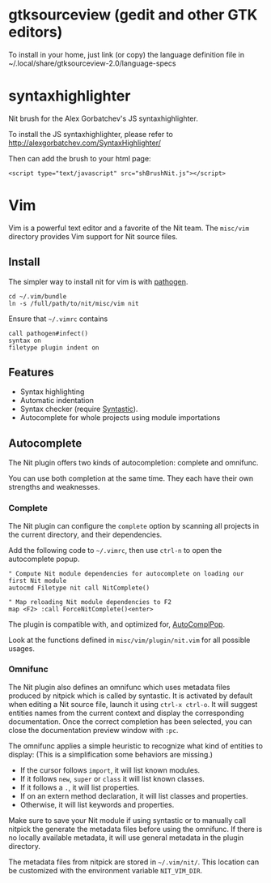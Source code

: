 # gtksourceview (gedit and other GTK editors)
To install in your home, just link (or copy) the language definition file in ~/.local/share/gtksourceview-2.0/language-specs

# syntaxhighlighter

Nit brush for the Alex Gorbatchev's JS syntaxhighlighter.

To install the JS syntaxhighlighter, please refer to http://alexgorbatchev.com/SyntaxHighlighter/

Then can add the brush to your html page:

	<script type="text/javascript" src="shBrushNit.js"></script>

# Vim

Vim is a powerful text editor and a favorite of the Nit team.
The `misc/vim` directory provides Vim support for Nit source files.

## Install

The simpler way to install nit for vim is with [pathogen][1].

    cd ~/.vim/bundle
    ln -s /full/path/to/nit/misc/vim nit

Ensure that `~/.vimrc` contains

    call pathogen#infect()
    syntax on
    filetype plugin indent on

  [1]: https://github.com/tpope/vim-pathogen

## Features

 * Syntax highlighting
 * Automatic indentation
 * Syntax checker (require [Syntastic][2]).
 * Autocomplete for whole projects using module importations

  [2]: https://github.com/scrooloose/syntastic

## Autocomplete

The Nit plugin offers two kinds of autocompletion: complete and omnifunc.

You can use both completion at the same time. They each have their own strengths and weaknesses.

### Complete

The Nit plugin can configure the `complete` option by scanning all projects in the
current directory, and their dependencies.

Add the following code to `~/.vimrc`, then use `ctrl-n` to open the
autocomplete popup.

~~~
" Compute Nit module dependencies for autocomplete on loading our first Nit module
autocmd Filetype nit call NitComplete()

" Map reloading Nit module dependencies to F2
map <F2> :call ForceNitComplete()<enter>
~~~

The plugin is compatible with, and optimized for, [AutoComplPop][3].

Look at the functions defined in `misc/vim/plugin/nit.vim` for all possible
usages.

  [3]: http://www.vim.org/scripts/script.php?script_id=1879

### Omnifunc

The Nit plugin also defines an omnifunc which uses metadata files produced by nitpick which
is called by syntastic.
It is activated by default when editing a Nit source file, launch it using `ctrl-x ctrl-o`.
It will suggest entities names from the current context and display the corresponding documentation.
Once the correct completion has been selected, you can close the documentation preview window with `:pc`.

The omnifunc applies a simple heuristic to recognize what kind of entities to display:
(This is a simplification some behaviors are missing.)

* If the cursor follows `import`, it will list known modules.
* If it follows `new`, `super` or `class` it will list known classes.
* If it follows a `.`, it will list properties.
* If on an extern method declaration, it will list classes and properties.
* Otherwise, it will list keywords and properties.

Make sure to save your Nit module if using syntastic or to manually call nitpick the generate
the metadata files before using the omnifunc. If there is no locally available metadata, it
will use general metadata in the plugin directory.

The metadata files from nitpick are stored in `~/.vim/nit/`. This location can be customized with
the environment variable `NIT_VIM_DIR`.
